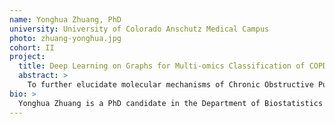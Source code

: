 ```yaml
---
name: Yonghua Zhuang, PhD
university: University of Colorado Anschutz Medical Campus
photo: zhuang-yonghua.jpg
cohort: II
project:
  title: Deep Learning on Graphs for Multi-omics Classification of COPD
  abstract: >
    To further elucidate molecular mechanisms of Chronic Obstructive Pulmonary Disease (COPD), we need to consider the innate relational and cooperative characteristic of genes, proteins, and other molecules. In this proposed study, we will incorporate prior protein/genetic interaction information with co-expression data and build a more specific network associated with COPD. We will integrate the resultant network with omics data to improve accuracy for COPD classification. To accelerate research, the model(s) will be developed in the powerful BDC ecosystem. While working on this project, I will provide feedback to help improve this ecosystem, continuing my involvement as a power user for DataSTAGE to test new tools. This project also addresses the goals of the Fellows Program since it is focused on the TOPMed Cohort COPDGene.
bio: >
  Yonghua Zhuang is a PhD candidate in the Department of Biostatistics at the University of Colorado Anschutz Medical Campus. He received a PhD in Immunology from Sichuan University. His current research focuses on disease classification from omics profiles using Graph Convolutional Neural Networks by integrating protein-protein interaction network information and co-expression data. His long-term research interest is the development of statistical methods for analyzing high-throughput omic data to better understand how key interactions between genes (or proteins) contribute to human diseases. His academic training and research experience have provided him with a strong integrated background in biostatistics, machine learning, and biology.
---
```

